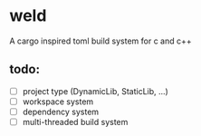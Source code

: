 # weld
A cargo inspired toml build system for c and c++

## todo:
- [ ] project type (DynamicLib, StaticLib, ...)
- [ ] workspace system
- [ ] dependency system
- [ ] multi-threaded build system
